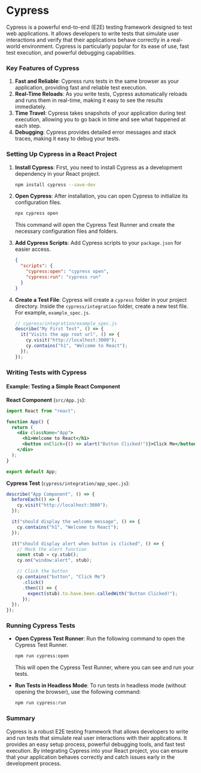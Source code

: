 # Cypress

Cypress is a powerful end-to-end (E2E) testing framework designed to test web applications. It allows developers to write tests that simulate user interactions and verify that their applications behave correctly in a real-world environment. Cypress is particularly popular for its ease of use, fast test execution, and powerful debugging capabilities.

### Key Features of Cypress

1. **Fast and Reliable**: Cypress runs tests in the same browser as your application, providing fast and reliable test execution.
2. **Real-Time Reloads**: As you write tests, Cypress automatically reloads and runs them in real-time, making it easy to see the results immediately.
3. **Time Travel**: Cypress takes snapshots of your application during test execution, allowing you to go back in time and see what happened at each step.
4. **Debugging**: Cypress provides detailed error messages and stack traces, making it easy to debug your tests.

### Setting Up Cypress in a React Project

1. **Install Cypress**: First, you need to install Cypress as a development dependency in your React project.

   ```sh
   npm install cypress --save-dev
   ```

2. **Open Cypress**: After installation, you can open Cypress to initialize its configuration files.

   ```sh
   npx cypress open
   ```

   This command will open the Cypress Test Runner and create the necessary configuration files and folders.

3. **Add Cypress Scripts**: Add Cypress scripts to your `package.json` for easier access.

   ```json
   {
     "scripts": {
       "cypress:open": "cypress open",
       "cypress:run": "cypress run"
     }
   }
   ```

4. **Create a Test File**: Cypress will create a `cypress` folder in your project directory. Inside the `cypress/integration` folder, create a new test file. For example, `example_spec.js`.

   ```javascript
   // cypress/integration/example_spec.js
   describe("My First Test", () => {
     it("Visits the app root url", () => {
       cy.visit("http://localhost:3000");
       cy.contains("h1", "Welcome to React");
     });
   });
   ```

### Writing Tests with Cypress

#### Example: Testing a Simple React Component

**React Component** (`src/App.js`):

```jsx
import React from "react";

function App() {
  return (
    <div className="App">
      <h1>Welcome to React</h1>
      <button onClick={() => alert("Button Clicked!")}>Click Me</button>
    </div>
  );
}

export default App;
```

**Cypress Test** (`cypress/integration/app_spec.js`):

```javascript
describe("App Component", () => {
  beforeEach(() => {
    cy.visit("http://localhost:3000");
  });

  it("should display the welcome message", () => {
    cy.contains("h1", "Welcome to React");
  });

  it("should display alert when button is clicked", () => {
    // Mock the alert function
    const stub = cy.stub();
    cy.on("window:alert", stub);

    // Click the button
    cy.contains("button", "Click Me")
      .click()
      .then(() => {
        expect(stub).to.have.been.calledWith("Button Clicked!");
      });
  });
});
```

### Running Cypress Tests

- **Open Cypress Test Runner**: Run the following command to open the Cypress Test Runner.

  ```sh
  npm run cypress:open
  ```

  This will open the Cypress Test Runner, where you can see and run your tests.

- **Run Tests in Headless Mode**: To run tests in headless mode (without opening the browser), use the following command:

  ```sh
  npm run cypress:run
  ```

### Summary

Cypress is a robust E2E testing framework that allows developers to write and run tests that simulate real user interactions with their applications. It provides an easy setup process, powerful debugging tools, and fast test execution. By integrating Cypress into your React project, you can ensure that your application behaves correctly and catch issues early in the development process.
